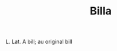 ---
title: Billa
letter: B
permalink: "/definitions/billa.html"
body: L. Lat. A bill; au original bill
published_at: '2018-07-07'
layout: post
---
